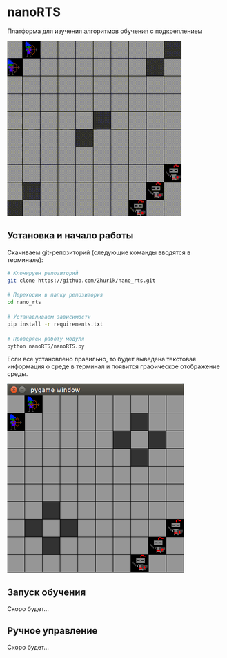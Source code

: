 # nanoRTS

Платформа для изучения алгоритмов обучения с подкреплением

![Full game](img/full_game.gif)

## Установка и начало работы

Скачиваем git-репозиторий (следующие команды вводятся в терминале):

```bash
# Клонируем репозиторий
git clone https://github.com/Zhurik/nano_rts.git

# Переходим в папку репозитория
cd nano_rts

# Устанавливаем зависимости
pip install -r requirements.txt

# Проверяем работу модуля
python nanoRTS/nanoRTS.py
```

 Если все установлено правильно, то будет выведена текстовая информация о среде в терминал и появится графическое отображение среды.

![2_forts](img/2_forts.jpg)

## Запуск обучения

Скоро будет...

## Ручное управление

Скоро будет...
